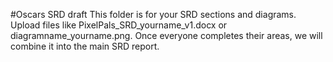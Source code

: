 #Oscars SRD draft
This folder is for your SRD sections and diagrams.
Upload files like PixelPals_SRD_yourname_v1.docx or diagramname_yourname.png.
Once everyone completes their areas, we will combine it into the main SRD report.
